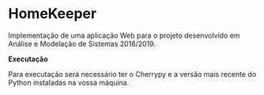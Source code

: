 # HomeKeeper
Implementação de uma aplicação Web para o projeto desenvolvido em Análise e Modelação de Sistemas 2018/2019.

<b>Executação</b>

Para executação será necessário ter o Cherrypy e a versão mais recente do Python instaladas na vossa máquina.
